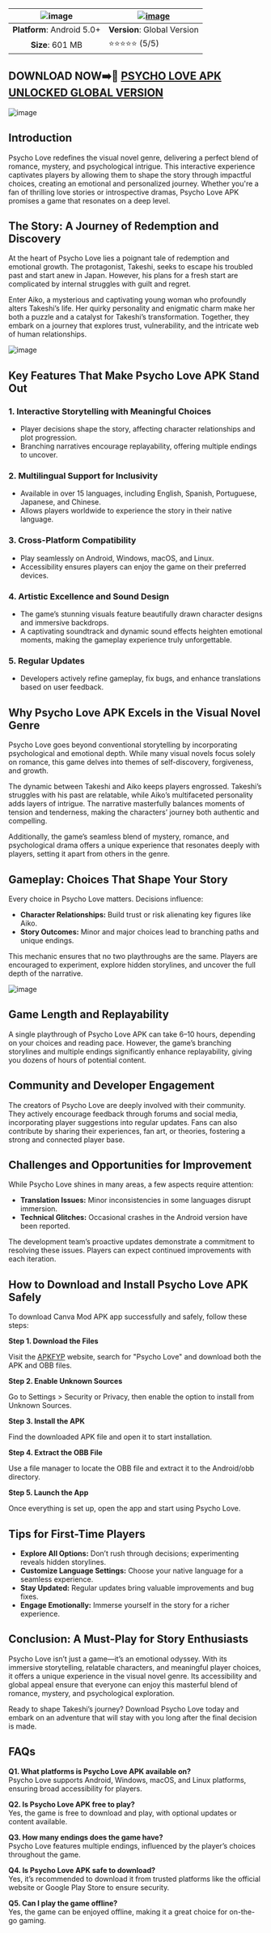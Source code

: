 | ![image](https://github.com/user-attachments/assets/3e8b9ba4-69ee-41f4-a52f-f8b9d0a5484d)| [![image](https://github.com/user-attachments/assets/4d1807da-0389-4074-be7f-20dedae95507)](https://apkfyp.com/psycho-love.html)|
|:-------------------------------------------------:|-----------------------|
| **Platform**: Android 5.0+                       | **Version**: Global Version      |
| **Size**: 601 MB                                  | ⭐⭐⭐⭐⭐ (5/5) |

## DOWNLOAD NOW➡️📱 [PSYCHO LOVE APK UNLOCKED GLOBAL VERSION](https://apkfyp.com/psycho-love.html)

![image](https://github.com/user-attachments/assets/3eeba883-8bee-48e7-84eb-7b027678c298)

## Introduction

Psycho Love redefines the visual novel genre, delivering a perfect blend of romance, mystery, and psychological intrigue. This interactive experience captivates players by allowing them to shape the story through impactful choices, creating an emotional and personalized journey. Whether you're a fan of thrilling love stories or introspective dramas, Psycho Love APK promises a game that resonates on a deep level.  

## **The Story: A Journey of Redemption and Discovery**  

At the heart of Psycho Love lies a poignant tale of redemption and emotional growth. The protagonist, Takeshi, seeks to escape his troubled past and start anew in Japan. However, his plans for a fresh start are complicated by internal struggles with guilt and regret.  

Enter Aiko, a mysterious and captivating young woman who profoundly alters Takeshi’s life. Her quirky personality and enigmatic charm make her both a puzzle and a catalyst for Takeshi’s transformation. Together, they embark on a journey that explores trust, vulnerability, and the intricate web of human relationships.  

![image](https://github.com/user-attachments/assets/22786b9a-429b-40b9-bad2-61dd7fad63e6)

## **Key Features That Make Psycho Love APK Stand Out**  

### **1. Interactive Storytelling with Meaningful Choices**  
- Player decisions shape the story, affecting character relationships and plot progression.  
- Branching narratives encourage replayability, offering multiple endings to uncover.  

### **2. Multilingual Support for Inclusivity**  
- Available in over 15 languages, including English, Spanish, Portuguese, Japanese, and Chinese.  
- Allows players worldwide to experience the story in their native language.  

### **3. Cross-Platform Compatibility**  
- Play seamlessly on Android, Windows, macOS, and Linux.  
- Accessibility ensures players can enjoy the game on their preferred devices.  

### **4. Artistic Excellence and Sound Design**  
- The game’s stunning visuals feature beautifully drawn character designs and immersive backdrops.  
- A captivating soundtrack and dynamic sound effects heighten emotional moments, making the gameplay experience truly unforgettable.  

### **5. Regular Updates**  
- Developers actively refine gameplay, fix bugs, and enhance translations based on user feedback.  

## **Why Psycho Love APK Excels in the Visual Novel Genre**  

Psycho Love goes beyond conventional storytelling by incorporating psychological and emotional depth. While many visual novels focus solely on romance, this game delves into themes of self-discovery, forgiveness, and growth.  

The dynamic between Takeshi and Aiko keeps players engrossed. Takeshi’s struggles with his past are relatable, while Aiko’s multifaceted personality adds layers of intrigue. The narrative masterfully balances moments of tension and tenderness, making the characters’ journey both authentic and compelling.  

Additionally, the game’s seamless blend of mystery, romance, and psychological drama offers a unique experience that resonates deeply with players, setting it apart from others in the genre.  

## **Gameplay: Choices That Shape Your Story**  

Every choice in Psycho Love matters. Decisions influence:  
- **Character Relationships:** Build trust or risk alienating key figures like Aiko.  
- **Story Outcomes:** Minor and major choices lead to branching paths and unique endings.  

This mechanic ensures that no two playthroughs are the same. Players are encouraged to experiment, explore hidden storylines, and uncover the full depth of the narrative.  

![image](https://github.com/user-attachments/assets/9c7064fa-0210-4170-90db-80c8c97472ba)

## **Game Length and Replayability**  

A single playthrough of Psycho Love APK can take 6–10 hours, depending on your choices and reading pace. However, the game’s branching storylines and multiple endings significantly enhance replayability, giving you dozens of hours of potential content.  

## **Community and Developer Engagement**  

The creators of Psycho Love are deeply involved with their community. They actively encourage feedback through forums and social media, incorporating player suggestions into regular updates. Fans can also contribute by sharing their experiences, fan art, or theories, fostering a strong and connected player base.  

## **Challenges and Opportunities for Improvement**  

While Psycho Love shines in many areas, a few aspects require attention:  
- **Translation Issues:** Minor inconsistencies in some languages disrupt immersion.  
- **Technical Glitches:** Occasional crashes in the Android version have been reported.  

The development team’s proactive updates demonstrate a commitment to resolving these issues. Players can expect continued improvements with each iteration.  

## **How to Download and Install Psycho Love APK Safely**  

To download Canva Mod APK app successfully and safely, follow these steps:

**Step 1. Download the Files**

Visit the [APKFYP](https://apkfyp.com/) website, search for "Psycho Love" and download both the APK and OBB files.

**Step 2. Enable Unknown Sources**

Go to Settings > Security or Privacy, then enable the option to install from Unknown Sources.

**Step 3. Install the APK**

Find the downloaded APK file and open it to start installation.

**Step 4. Extract the OBB File**

Use a file manager to locate the OBB file and extract it to the Android/obb directory.

**Step 5. Launch the App**

Once everything is set up, open the app and start using Psycho Love.

## **Tips for First-Time Players**  

- **Explore All Options:** Don’t rush through decisions; experimenting reveals hidden storylines.  
- **Customize Language Settings:** Choose your native language for a seamless experience.  
- **Stay Updated:** Regular updates bring valuable improvements and bug fixes.  
- **Engage Emotionally:** Immerse yourself in the story for a richer experience.  

## **Conclusion: A Must-Play for Story Enthusiasts**  

Psycho Love isn’t just a game—it’s an emotional odyssey. With its immersive storytelling, relatable characters, and meaningful player choices, it offers a unique experience in the visual novel genre. Its accessibility and global appeal ensure that everyone can enjoy this masterful blend of romance, mystery, and psychological exploration.  

Ready to shape Takeshi’s journey? Download Psycho Love today and embark on an adventure that will stay with you long after the final decision is made.  

## **FAQs**  

**Q1. What platforms is Psycho Love APK available on?**  
Psycho Love supports Android, Windows, macOS, and Linux platforms, ensuring broad accessibility for players.  

**Q2. Is Psycho Love APK free to play?**  
Yes, the game is free to download and play, with optional updates or content available.  

**Q3. How many endings does the game have?**  
Psycho Love features multiple endings, influenced by the player’s choices throughout the game.  

**Q4. Is Psycho Love APK safe to download?**  
Yes, it’s recommended to download it from trusted platforms like the official website or Google Play Store to ensure security.  

**Q5. Can I play the game offline?**  
Yes, the game can be enjoyed offline, making it a great choice for on-the-go gaming.

